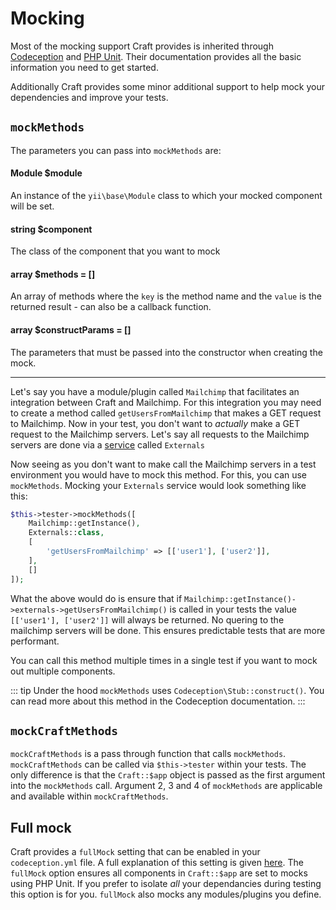 # Mocking
Most of the mocking support Craft provides is inherited through 
[Codeception](https://codeception.com/docs/reference/Mock) and 
[PHP Unit](https://phpunit.de/manual/6.5/en/test-doubles.html).
Their documentation provides all the basic information you need to get started.

Additionally Craft provides some minor additional support to help mock your 
dependencies and improve your tests.

## `mockMethods`
The parameters you can pass into `mockMethods` are: 

#### **Module $module** 
An instance of the `yii\base\Module` class to which your 
mocked component will be set. 
#### **string $component** 
The class of the component that you want to mock
#### **array $methods = []** 
An array of methods where the `key` is the method name
and the `value` is the returned result - can also be a callback function.
#### **array $constructParams = []** 
 The parameters that must be passed into the constructor 
when creating the mock. 

<hr>

Let's say you have a module/plugin called `Mailchimp` that facilitates 
an integration between Craft and Mailchimp. For this integration you may need
to create a method called `getUsersFromMailchimp` that makes a GET request to Mailchimp.
Now in your test, you don't want to *actually* make a GET request to the Mailchimp
servers. Let's say all requests to the Mailchimp servers are done via a
[service](../../extend/services.md)
called `Externals` 

Now seeing as you don't want to make call the Mailchimp servers in a test environment
you would have to mock this method. For this, you can use `mockMethods`. 
Mocking your `Externals` service would look something like this: 

```php
$this->tester->mockMethods([
    Mailchimp::getInstance(),
    Externals::class,
    [
        'getUsersFromMailchimp' => [['user1'], ['user2']],
    ],
    []
]);
```

What the above would do is ensure that if 
`Mailchimp::getInstance()->externals->getUsersFromMailchimp()`
is called in your tests the value `[['user1'], ['user2']]` will always be returned.
No quering to the mailchimp servers will be done. This ensures predictable tests
that are more performant.

You can call this method multiple times in a single test if you want to mock out 
multiple components. 

::: tip
Under the hood `mockMethods` uses `Codeception\Stub::construct()`.  You can read more 
about this method in the Codeception documentation.
:::
## `mockCraftMethods`
`mockCraftMethods` is a pass through function that calls `mockMethods`. 
`mockCraftMethods` can be called via `$this->tester` within your tests. 
The only difference is that the `Craft::$app` object 
is passed as the first argument into the
`mockMethods` call. Argument 2, 3 and 4 of `mockMethods` are applicable and available
within `mockCraftMethods`.

## Full mock
Craft provides a `fullMock` setting that can be enabled in your `codeception.yml` file. 
A full explanation of this setting is given [here](full-mock.md).
The `fullMock` option ensures all components in `Craft::$app` are set to mocks using
PHP Unit. 
If you prefer to isolate *all* your dependancies during testing
this option is for you. `fullMock` also mocks any modules/plugins you define. 
